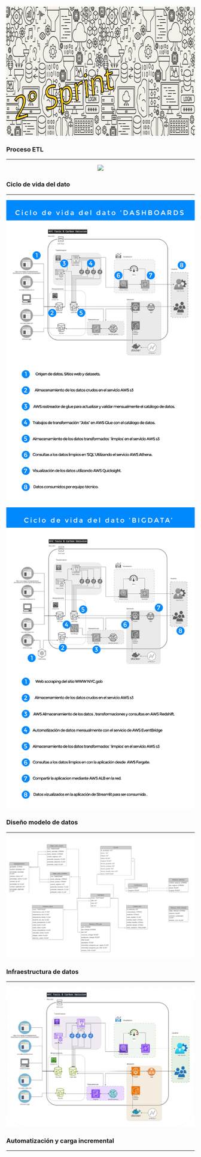 <p align="center">
<img src="Imagenes_2/banner_2_sprint.png" width="996" height="344""  >
</p>

### Proceso ETL
---

<p align="center">
<img src="Imagenes_2/ETL-Trips.gif"  >
</p>

### Ciclo de vida del dato
---

<p align="center">
<img src="Imagenes_2/Ciclo_del_dato.jpg"  >
</p>

<p align="center">
<img src="Imagenes_2/Ciclo_del_dato_BigData.jpg"  >
</p>


### Diseño modelo de datos
---

<p align="center">
<img src="Imagenes_2/modelo_ER.jpeg"  >
</p>

### Infraestructura de datos
---

<p align="center">
<img src="Imagenes_2/Architecture_01.jpg"  >
</p>

### Automatización y carga incremental
---

